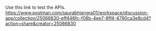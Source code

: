 Use this link to test the APIs.
https://www.postman.com/saurabhjangra01/workspace/discussion-app/collection/25066830-eff446fc-f08b-4ee7-8ff4-4790ca3e8cd4?action=share&creator=25066830
